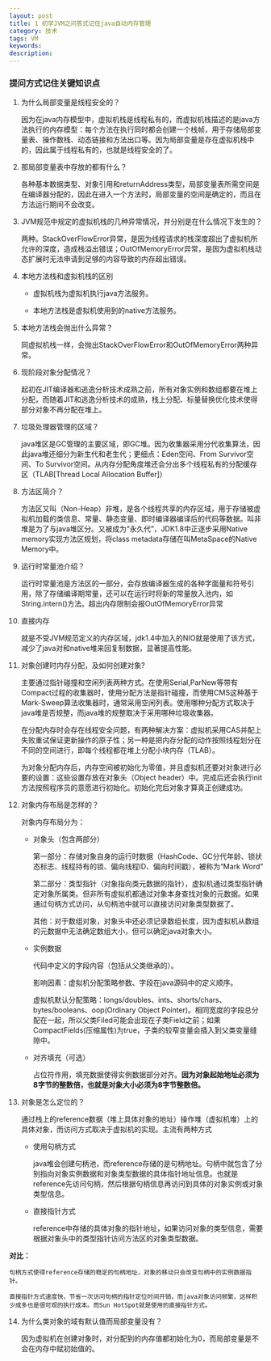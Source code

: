 ```yaml
---
layout: post
title: 1 初学JVM之问答式记住java自动内存管理
category: 技术
tags: VM
keywords: 
description:  
---
```



### 提问方式记住关键知识点

1. 为什么局部变量是线程安全的？

    因为在java内存模型中，虚拟机栈是线程私有的，而虚拟机栈描述的是java方法执行的内存模型：每个方法在执行同时都会创建一个栈帧，用于存储局部变量表、操作数栈、动态链接和方法出口等。因为局部变量是存在虚拟机栈中的，因此属于线程私有的，也就是线程安全的了。

2. 那局部变量表中存放的都有什么？

    各种基本数据类型、对象引用和returnAddress类型，局部变量表所需空间是在编译器分配的，因此在进入一个方法时，局部变量的空间是确定的，而且在方法运行期间不会改变。

3. JVM规范中规定的虚拟机栈的几种异常情况，并分别是在什么情况下发生的？

    两种。StackOverFlowError异常，是因为线程请求的栈深度超出了虚拟机所允许的深度，造成栈溢出错误；OutOfMemoryError异常，是因为虚拟机栈动态扩展时无法申请到足够的内容导致的内存超出错误。

4. 本地方法栈和虚拟机栈的区别

    - 虚拟机栈为虚拟机执行java方法服务。

    - 本地方法栈是虚拟机使用到的native方法服务。

5. 本地方法栈会抛出什么异常？

    同虚拟机栈一样，会抛出StackOverFlowError和OutOfMemoryError两种异常。

6. 现阶段对象分配情况？

    起初在JIT编译器和逃逸分析技术成熟之前，所有对象实例和数组都要在堆上分配，而随着JIT和逃逸分析技术的成熟，栈上分配、标量替换优化技术使得部分对象不再分配在堆上。

7. 垃圾处理器管理的区域？

    java堆区是GC管理的主要区域，即GC堆。因为收集器采用分代收集算法，因此java堆还细分为新生代和老生代；更细点：Eden空间、From Survivor空间、To Survivor空间。从内存分配角度堆还会分出多个线程私有的分配缓存区（TLAB[Thread Local Allocation Buffer]）

8. 方法区简介？

    方法区又叫（Non-Heap）非堆，是各个线程共享的内存区域，用于存储被虚拟机加载的类信息、常量、静态变量、即时编译器编译后的代码等数据。叫非堆是为了与java堆区分。又被成为“永久代”，JDK1.8中正逐步采用Native memory实现方法区规划，将class metadata存储在叫MetaSpace的Native Memory中。

9. 运行时常量池介绍？

    运行时常量池是方法区的一部分，会存放编译器生成的各种字面量和符号引用，除了存储编译期常量，还可以在运行时将新的常量放入池内，如String.intern()方法。超出内存限制会报OutOfMemoryError异常

10. 直接内存

    就是不受JVM规范定义的内存区域，jdk1.4中加入的NIO就是使用了该方式，减少了java对和native堆来回复制数据，显著提高性能。

11. 对象创建时内存分配，及如何创建对象?

    主要通过指针碰撞和空闲列表两种方式。在使用Serial,ParNew等带有Compact过程的收集器时，使用分配方法是指针碰撞，而使用CMS这种基于Mark-Sweep算法收集器时，通常采用空闲列表。使用哪种分配方式取决于java堆是否规整，而java堆的规整取决于采用哪种垃圾收集器。

    在分配内存时会存在线程安全问题，有两种解决方案：虚拟机采用CAS并配上失败重试保证更新操作的原子性；另一种是把内存分配的动作按照线程划分在不同的空间进行，即每个线程都在堆上分配小块内存（TLAB）。

    为对象分配内存后，内存空间被初始化为零值，并且虚拟机还要对对象进行必要的设置：这些设置存放在对象头（Object header）中。完成后还会执行init方法按照程序员的意愿进行初始化。初始化完后对象才算真正创建成功。

12. 对象内存布局是怎样的？

    对象内存布局分为：

    - 对象头（包含两部分）

        第一部分：存储对象自身的运行时数据（HashCode、GC分代年龄、锁状态标志、线程持有的锁、偏向线程ID、偏向时间戳），被称为“Mark Word”

        第二部分：类型指针（对象指向类元数据的指针），虚拟机通过类型指针确定对象所属类。但非所有虚拟机都通过对象本身查找对象的元数据。如果通过句柄方式访问，从句柄池中就可以直接访问对象类型数据了。

        其他：对于数组对象，对象头中还必须记录数组长度，因为虚拟机从数组的元数据中无法确定数组大小，但可以确定java对象大小。

    - 实例数据

        代码中定义的字段内容（包括从父类继承的）。

        影响因素：虚拟机分配策略参数、字段在java源码中的定义顺序。

        虚拟机默认分配策略：longs/doubles、ints、shorts/chars、bytes/booleans、oop(Ordinary Object Pointer)。相同宽度的字段总分配在一起，所以父类Filed可能会出现在子类Field之前；如果CompactFields(压缩属性)为true，子类的较窄变量会插入到父类变量缝隙中。

    - 对齐填充（可选）

        占位符作用，填充数据使得实例数据部分对齐。**因为对象起始地址必须为8字节的整数倍，也就是对象大小必须为8字节整数倍。**

13. 对象是怎么定位的？

    通过栈上的reference数据（堆上具体对象的地址）操作堆（虚拟机堆）上的具体对象，而访问方式取决于虚拟机的实现。主流有两种方式

    - 使用句柄方式

        java堆会创建句柄池，而reference存储的是句柄地址。句柄中就包含了分别指向对象实例数据和对象类型数据的具体指针地址信息。也就是reference先访问句柄，然后根据句柄信息再访问到具体的对象实例或对象类型信息。


    - 直接指针方式

        reference中存储的具体对象的指针地址，如果访问对象的类型信息，需要根据对象头中的类型指针访问方法区的对象类型数据。

**对比：**

    句柄方式使得reference存储的稳定的句柄地址，对象的移动只会改变句柄中的实例数据指针。

    直接指针方式速度快，节省一次访问句柄的指针定位时间开销，而java对象访问频繁，这样积少成多也是很可观的执行成本。而Sun HotSpot就是使用的直接指针方式。


14. 为什么类对象的域有默认值而局部变量没有？

    因为虚拟机在创建对象时，对分配到的内存值都初始化为0，而局部变量是不会在内存中赋初始值的。

